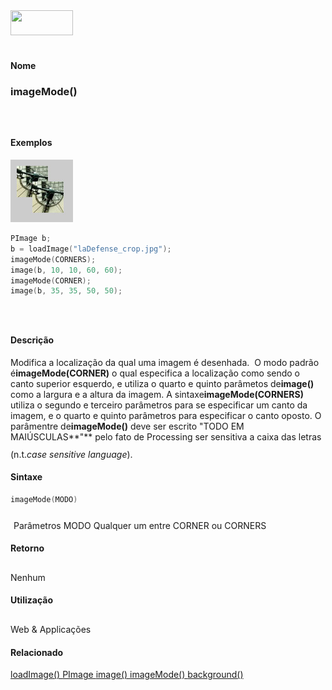 <img height="40" src="../images/1pix.gif" width="100"/>
<img height="1" src="../images/1pix.gif" width="20"/>
<img height="1" src="../images/1pix.gif" width="555"/>

#### Nome
### imageMode()
<img height="25" src="../images/1pix.gif" width="1"/>

#### Exemplos
<img border="0" height="100" src="media/imageMode_.jpg" width="100"/>

```pde
PImage b; 
b = loadImage("laDefense_crop.jpg"); 
imageMode(CORNERS); 
image(b, 10, 10, 60, 60); 
imageMode(CORNER); 
image(b, 35, 35, 50, 50); 

```
<img height="25" src="../images/1pix.gif" width="1"/>

#### Descrição
Modifica a localização da qual uma imagem é desenhada.  O modo padrão é**imageMode(CORNER)**
o qual especifica a localização como sendo o canto
superior esquerdo, e utiliza o quarto e quinto parâmetos de**image()** como a largura e a altura da imagem. A sintaxe**imageMode(CORNERS)**
utiliza o segundo e terceiro parâmetros para se especificar um
canto da imagem, e o quarto e quinto parâmetros para especificar
o canto oposto. O parâmentre de**imageMode()** deve ser escrito "TODO EM MAIÚSCULAS**"** pelo fato de Processing ser sensitiva a caixa das letras (n.t.*case sensitive language*).
<img height="25" src="../images/1pix.gif" width="1"/>

#### Sintaxe
```pde
imageMode(MODO)

```
<img height="25" src="../images/1pix.gif" width="1"/>
Parâmetros
MODO
Qualquer um entre CORNER ou CORNERS
<img height="25" src="../images/1pix.gif" width="1"/>

#### Retorno

	
Nenhum
<img height="25" src="../images/1pix.gif" width="1"/>

#### Utilização

	
Web & Applicações
<img height="25" src="../images/1pix.gif" width="1"/>

#### Relacionado
[loadImage() ](loadImage_)[PImage ](PImage)[image() ](image_)[imageMode() ](imageMode_)[background() ](background_)
